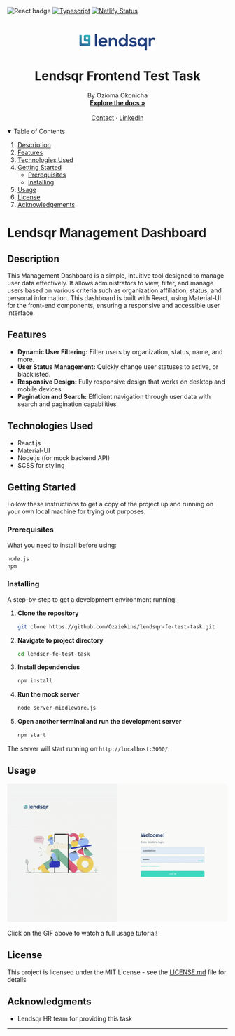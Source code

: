 ![React badge](https://img.shields.io/badge/made%20with-React-blue?style=plastic&logo=react)
[![Typescript](https://img.shields.io/badge/typed%20using-grey?style=plastic&logo=typescript)](https://www.typescriptlang.org/)
[![Netlify Status](https://api.netlify.com/api/v1/badges/fbf643a7-0388-43fd-8e21-6e377a40a724/deploy-status)](https://app.netlify.com/sites/ozziekins-lendsqr/deploys)<br>

<!-- PROJECT LOGO -->
<br />
<p align="center">
  <a>
    <img src="./src/assets/images/logo.png" alt="Logo">
  </a>

<h1 align="center">Lendsqr Frontend Test Task</h1>

  <p align="center">
    By Ozioma Okonicha
    <br />
    <a href="https://github.com/Ozziekins/lendsqr-fe-test-task#readme"><strong>Explore the docs »</strong></a>
    <br />
    <br />
    <a href="mailto:nenubariozioma@gmail.com">Contact</a>
    ·
    <a href="https://www.linkedin.com/in/ozioma-okonicha/">LinkedIn</a>
  </p>


<!-- TABLE OF CONTENTS -->
<details open="open">
  <summary>Table of Contents</summary>
  <ol>
    <li>
      <a href="#description">Description</a>
    </li>
    <li><a href="#features">Features</a></li>
    <li><a href="#technologies-used">Technologies Used</a></li>
    <li>
      <a href="#getting-started">Getting Started</a>
      <ul>
        <li><a href="#prerequisites">Prerequisites</a></li>
        <li><a href="#installing">Installing</a></li>
      </ul>
    </li>
    <li><a href="#usage">Usage</a></li>
    <li><a href="#license">License</a></li>
    <li><a href="#acknowledgments">Acknowledgements</a></li>
  </ol>
</details>

# Lendsqr Management Dashboard

## Description
This Management Dashboard is a simple, intuitive tool designed to manage user data effectively. It allows administrators to view, filter, and manage users based on various criteria such as organization affiliation, status, and personal information. This dashboard is built with React, using Material-UI for the front-end components, ensuring a responsive and accessible user interface.

## Features
- **Dynamic User Filtering:** Filter users by organization, status, name, and more.
- **User Status Management:** Quickly change user statuses to active, or blacklisted.
- **Responsive Design:** Fully responsive design that works on desktop and mobile devices.
- **Pagination and Search:** Efficient navigation through user data with search and pagination capabilities.

## Technologies Used
- React.js
- Material-UI
- Node.js (for mock backend API)
- SCSS for styling

## Getting Started
Follow these instructions to get a copy of the project up and running on your own local machine for trying out purposes.

### Prerequisites
What you need to install before using:
```bash
node.js
npm
```

### Installing
A step-by-step to get a development environment running:

1. **Clone the repository**
   ```bash
   git clone https://github.com/Ozziekins/lendsqr-fe-test-task.git
   ```
2. **Navigate to project directory**
   ```bash
   cd lendsqr-fe-test-task
   ```
3. **Install dependencies**
   ```bash
   npm install
   ```
4. **Run the mock server**
   ```bash
   node server-middleware.js
   ```
5. **Open another terminal and run the development server**
   ```bash
   npm start
   ```

The server will start running on `http://localhost:3000/`.

## Usage
[![Watch the video](./src/assets/lendsqr.gif)](https://www.loom.com/share/your_loom_video_id)

Click on the GIF above to watch a full usage tutorial!

## License
This project is licensed under the MIT License - see the [LICENSE.md](LICENSE) file for details

## Acknowledgments
- Lendsqr HR team for providing this task 

---